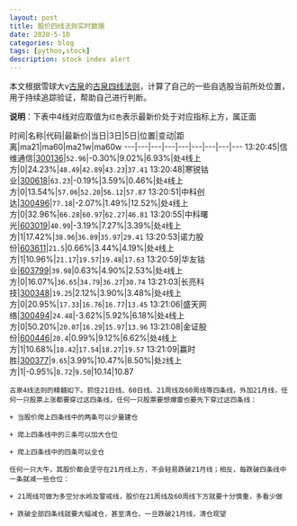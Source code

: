 ```yaml
---
layout: post
title: 股价四线法则实时数据
date: 2020-5-10
categories: blog
tags: [python,stock]
description: stock index alert
---
```



本文根据雪球大v[古泉](https://xueqiu.com/u/7148646888)的[古泉四线法则](https://xueqiu.com/7148646888/130498192)，计算了自己的一些自选股当前所处位置，用于持续追踪验证，帮助自己进行判断。

**说明**：下表中4线对应取值为`红色`表示最新价处于对应指标上方，属正面

时间|名称|代码|最新价|当日|3日|5日|位置|变动|距离|ma21|ma60|ma21w|ma60w
---|---|---|---|---|---|---|---|---
13:20:45|信维通信|[300136](https://xueqiu.com/S/SZ300136)|`52.96`|-0.30%|9.02%|6.93%|处`4`线上方|0|24.23%|`48.49`|`42.89`|`43.23`|`37.41`
13:20:48|寒锐钴业|[300618](https://xueqiu.com/S/SZ300618)|`63.23`|-0.19%|3.59%|0.46%|处`4`线上方|0|13.54%|`57.06`|`52.20`|`56.12`|`57.87`
13:20:51|中科创达|[300496](https://xueqiu.com/S/SZ300496)|`77.18`|-2.07%|1.49%|12.52%|处`4`线上方|0|32.96%|`66.28`|`60.97`|`62.27`|`46.81`
13:20:55|中科曙光|[603019](https://xueqiu.com/S/SH603019)|`40.99`|-3.19%|7.27%|3.39%|处`4`线上方|1|17.42%|`38.96`|`36.89`|`35.97`|`29.41`
13:20:53|诺力股份|[603611](https://xueqiu.com/S/SH603611)|`21.5`|0.66%|3.44%|4.19%|处`4`线上方|1|10.96%|`21.17`|`19.57`|`19.48`|`17.63`
13:20:59|华友钴业|[603799](https://xueqiu.com/S/SH603799)|`39.98`|0.63%|4.90%|2.53%|处`4`线上方|0|16.07%|`36.65`|`34.79`|`36.27`|`30.74`
13:21:03|长亮科技|[300348](https://xueqiu.com/S/SZ300348)|`19.25`|2.12%|3.90%|3.48%|处`4`线上方|0|20.95%|`17.33`|`16.76`|`16.77`|`13.45`
13:21:06|盛天网络|[300494](https://xueqiu.com/S/SZ300494)|`24.48`|-3.62%|5.92%|6.18%|处`4`线上方|0|50.20%|`20.07`|`16.29`|`15.97`|`13.96`
13:21:08|金证股份|[600446](https://xueqiu.com/S/SH600446)|`20.4`|0.99%|9.12%|6.62%|处`4`线上方|1|10.68%|`18.42`|`17.54`|`18.27`|`19.57`
13:21:09|赢时胜|[300377](https://xueqiu.com/S/SZ300377)|`9.65`|3.99%|10.47%|8.50%|处`2`线上方|1|-0.95%|`8.72`|`9.50`|10.14|10.87

```
古泉4线法则的精髓如下。抓住21日线、60日线、21周线及60周线等四条线，外加21月线，任何一只股票上涨都要穿过这四条线，任何一只股票要想爆雷也要先下穿过这四条线：

+ 当股价爬上四条线中的两条可以少量建仓

+ 爬上四条线中的三条可以加大仓位

+ 爬上四条线中的四条可以全仓

任何一只大牛，其股价都会坚守在21月线上方，不会轻易跌破21月线；相反，每跌破四条线中一条就减一些仓位：

+ 21周线可做为多空分水岭及警戒线，股价在21周线及60周线下方就要十分慎重，多看少做

+ 跌破全部四条线就要大幅减仓，甚至清仓，一旦跌破21月线，清仓观望
```